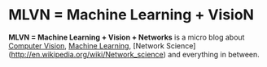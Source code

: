 # MLVN = Machine Learning + VisioN

**MLVN = Machine Learning + Vision + Networks** is a micro blog about [Computer Vision](http://en.wikipedia.org/wiki/Computer_vision), [Machine Learning](http://en.wikipedia.org/wiki/Machine_learning), [Network Science] (http://en.wikipedia.org/wiki/Network_science) and everything in between. 
